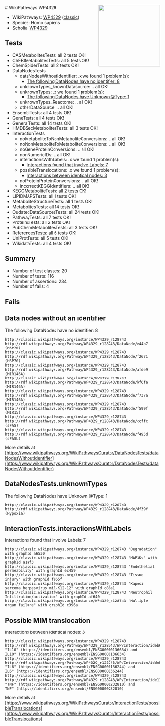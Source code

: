 <img style="float: right; width: 200px" src="https://upload.wikimedia.org/wikipedia/commons/thumb/8/83/Wplogo_with_text_500.png/640px-Wplogo_with_text_500.png" />
# WikiPathways WP4329

* WikiPathways: [WP4329](https://wikipathways.org/pathways/WP4329) ([classic](https://classic.wikipathways.org/instance/WP4329))
* Species: Homo sapiens
* Scholia: [WP4329](https://scholia.toolforge.org/wikipathways/WP4329)
## Tests
* CASMetabolitesTests: all 2 tests OK!
* ChEBIMetabolitesTests: all 5 tests OK!
* ChemSpiderTests: all 2 tests OK!
* DataNodesTests
    * dataNodesWithoutIdentifier: .x we found 1 problem(s):
        * [The following DataNodes have no identifier: 8](#d2d32fa7)
    * unknownTypes_knownDatasource: .. all OK!
    * unknownTypes: .x we found 1 problem(s):
        * [The following DataNodes have Unknown @Type: 1](#839973df)
    * unknownTypes_Reactome: .. all OK!
    * otherDataSource: .. all OK!
* EnsemblTests: all 4 tests OK!
* GeneTests: all 4 tests OK!
* GeneralTests: all 14 tests OK!
* HMDBSecMetabolitesTests: all 3 tests OK!
* InteractionTests
    * noMetaboliteToNonMetaboliteConversions: .. all OK!
    * noNonMetaboliteToMetaboliteConversions: .. all OK!
    * noGeneProteinConversions: .. all OK!
    * nonNumericIDs: .. all OK!
    * interactionsWithLabels: .x we found 1 problem(s):
        * [Interactions found that involve Labels: 7](#630d267e)
    * possibleTranslocations: .x we found 1 problem(s):
        * [Interactions between identical nodes: 3](#1c118208)
    * noProteinProteinConversions: .. all OK!
    * incorrectKEGGIdentifiers: .. all OK!
* KEGGMetaboliteTests: all 2 tests OK!
* LIPIDMAPSTests: all 1 tests OK!
* MetaboliteStructureTests: all 1 tests OK!
* MetabolitesTests: all 14 tests OK!
* OudatedDataSourcesTests: all 24 tests OK!
* PathwayTests: all 7 tests OK!
* ProteinsTests: all 2 tests OK!
* PubChemMetabolitesTests: all 3 tests OK!
* ReferencesTests: all 6 tests OK!
* UniProtTests: all 5 tests OK!
* WikidataTests: all 4 tests OK!


## Summary

* Number of test classes: 20
* Number of tests: 116
* Number of assertions: 234
* Number of fails: 4

## Fails

<a name="d2d32fa7" />

## Data nodes without an identifier

The following DataNodes have no identifier: 8
```
http://classic.wikipathways.org/instance/WP4329_r128743 http://rdf.wikipathways.org/Pathway/WP4329_r128743/DataNode/e44b7 (HSP70)
http://classic.wikipathways.org/instance/WP4329_r128743 http://rdf.wikipathways.org/Pathway/WP4329_r128743/DataNode/f2671 (HSP70)
http://classic.wikipathways.org/instance/WP4329_r128743 http://rdf.wikipathways.org/Pathway/WP4329_r128743/DataNode/afde9 (MIR146A)
http://classic.wikipathways.org/instance/WP4329_r128743 http://rdf.wikipathways.org/Pathway/WP4329_r128743/DataNode/bf6fa (MIR146A)
http://classic.wikipathways.org/instance/WP4329_r128743 http://rdf.wikipathways.org/Pathway/WP4329_r128743/DataNode/f737a (MIR146A)
http://classic.wikipathways.org/instance/WP4329_r128743 http://rdf.wikipathways.org/Pathway/WP4329_r128743/DataNode/f599f (MIR15)
http://classic.wikipathways.org/instance/WP4329_r128743 http://rdf.wikipathways.org/Pathway/WP4329_r128743/DataNode/ccffc (sFAS)
http://classic.wikipathways.org/instance/WP4329_r128743 http://rdf.wikipathways.org/Pathway/WP4329_r128743/DataNode/f495d (sFASL)
```

More details at [https://www.wikipathways.org/WikiPathwaysCurator/DataNodesTests/dataNodesWithoutIdentifier](https://www.wikipathways.org/WikiPathwaysCurator/DataNodesTests/dataNodesWithoutIdentifier)

<a name="839973df" />

## DataNodesTests.unknownTypes

The following DataNodes have Unknown @Type: 1
```
http://classic.wikipathways.org/instance/WP4329_r128743 http://rdf.wikipathways.org/Pathway/WP4329_r128743/DataNode/df39f (Hypoxia)
```

<a name="630d267e" />

## InteractionTests.interactionsWithLabels

Interactions found that involve Labels: 7
```
http://classic.wikipathways.org/instance/WP4329_r128743 "Degradation" with graphId a6530
http://classic.wikipathways.org/instance/WP4329_r128743 "MAP3Ks" with graphId a1af3
http://classic.wikipathways.org/instance/WP4329_r128743 "Endothelial permeability" with graphId ec459
http://classic.wikipathways.org/instance/WP4329_r128743 "Tissue injury" with graphId f865f
http://classic.wikipathways.org/instance/WP4329_r128743 "Kaposi sarcoma herpesvirus miR-K12-12" with graphId c88a1
http://classic.wikipathways.org/instance/WP4329_r128743 "Neutrophil 
Infiltration/activation" with graphId af640
http://classic.wikipathways.org/instance/WP4329_r128743 "Multiple organ failure" with graphId c396a
```

<a name="1c118208" />

## Possible MIM translocation

Interactions between identical nodes: 3
```
http://classic.wikipathways.org/instance/WP4329_r128743 http://rdf.wikipathways.org/Pathway/WP4329_r128743/WP/Interaction/ideb635a68 "IL10" (https://identifiers.org/ensembl/ENSG00000136634) and 
IL10" (https://identifiers.org/ensembl/ENSG00000136634)
http://classic.wikipathways.org/instance/WP4329_r128743 http://rdf.wikipathways.org/Pathway/WP4329_r128743/WP/Interaction/idde594339 "IL6" (https://identifiers.org/ensembl/ENSG00000136244) and 
IL6" (https://identifiers.org/ensembl/ENSG00000136244)
http://classic.wikipathways.org/instance/WP4329_r128743 http://rdf.wikipathways.org/Pathway/WP4329_r128743/WP/Interaction/ide115a15a "TNF" (https://identifiers.org/ensembl/ENSG00000232810) and 
TNF" (https://identifiers.org/ensembl/ENSG00000232810)
```

More details at [https://www.wikipathways.org/WikiPathwaysCurator/InteractionTests/possibleTranslocations](https://www.wikipathways.org/WikiPathwaysCurator/InteractionTests/possibleTranslocations)

